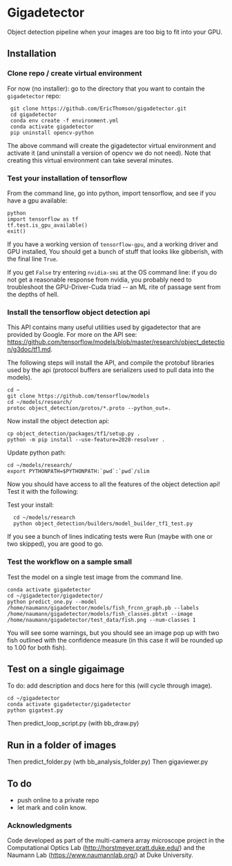 # Gigadetector
Object detection pipeline when your images are too big to fit into your GPU.

<describe basic process here>

## Installation
### Clone repo / create  virtual environment
For now (no installer): go to the directory that you want to contain the `gigadetector` repo:    

     git clone https://github.com/EricThomson/gigadetector.git
     cd gigadetector
     conda env create -f environment.yml
     conda activate gigadetector
     pip uninstall opencv-python

The above command will create the gigadetector virtual environment and activate it (and uninstall a version of opencv we do not need).  Note that creating this virtual environment can take several minutes.

### Test your installation of tensorflow
From the command line, go into python, import tensorflow, and see if you have a gpu available:

    python
    import tensorflow as tf
    tf.test.is_gpu_available()
    exit()

If you have a working version of `tensorflow-gpu`, and a working driver and GPU installed, You should get a bunch of stuff that looks like gibberish, with the final line `True`.

If you get `False` try entering `nvidia-smi` at the OS command line: if you do not get a reasonable response from nvidia, you probably need to troubleshoot the GPU-Driver-Cuda triad -- an ML rite of passage sent from the depths of hell.

### Install the tensorflow object detection api
This API contains many useful utilities used by gigadetector that are provided by Google. For more on the API see:
 https://github.com/tensorflow/models/blob/master/research/object_detection/g3doc/tf1.md.

 The following steps will install the API, and compile the protobuf libraries used by the api (protocol buffers are serializers used to pull data into the models).

    cd ~
    git clone https://github.com/tensorflow/models
    cd ~/models/research/
    protoc object_detection/protos/*.proto --python_out=.

Now install the object detection api:

    cp object_detection/packages/tf1/setup.py .
    python -m pip install --use-feature=2020-resolver .

Update python path:

    cd ~/models/research/
    export PYTHONPATH=$PYTHONPATH:`pwd`:`pwd`/slim

Now you should have access to all the features of the object detection api! Test it with the following:

Test your install:

      cd ~/models/research
      python object_detection/builders/model_builder_tf1_test.py

If you see a bunch of lines indicating tests were Run (maybe with one or two skipped), you are good to go.

### Test the workflow on a sample small
Test the model on a single test image from the command line.

    conda activate gigadetector
    cd ~/gigadetector/gigadetector/
    python predict_one.py --model /home/naumann/gigadetector/models/fish_frcnn_graph.pb --labels /home/naumann/gigadetector/models/fish_classes.pbtxt --image /home/naumann/gigadetector/test_data/fish.png --num-classes 1

You will see some warnings, but you should see an image pop up with two fish outlined with the confidence measure (in this case it will be rounded up to 1.00 for both fish).

## Test on a single gigaimage
To do: add description and docs here for this (will cycle through image).

    cd ~/gigadetector
    conda activate gigadetector/gigadetector
    python gigatest.py

Then predict_loop_script.py (with bb_draw.py)

## Run in a folder of images
Then predict_folder.py (wth bb_analysis_folder.py)
Then gigaviewer.py

## To do
- push online to a private repo
- let mark and colin know.

### Acknowledgments
Code developed as part of the multi-camera array microscope project in the Computational Optics Lab (http://horstmeyer.pratt.duke.edu/) and the Naumann Lab (https://www.naumannlab.org/) at Duke University.
